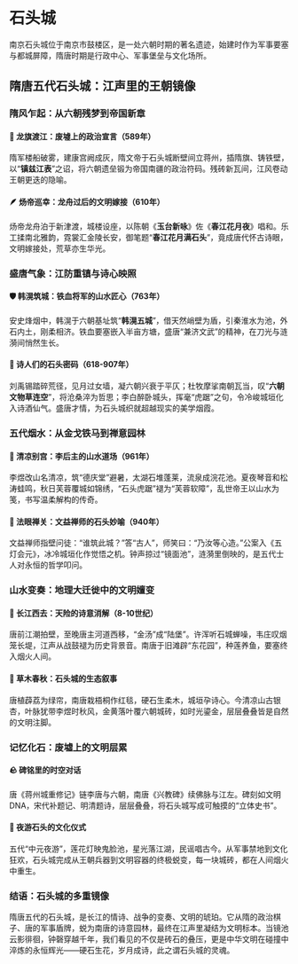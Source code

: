 # 石头城
南京石头城位于南京市鼓楼区，是一处六朝时期的著名遗迹，始建时作为军事要塞与都城屏障，隋唐时期是行政中心、军事堡垒与文化场所。

## 隋唐五代石头城：江声里的王朝镜像  
### 隋风乍起：从六朝残梦到帝国新章  
#### 🌉 龙旗渡江：废墟上的政治宣言（589年）  
隋军楼船破雾，建康宫阙成灰，隋文帝于石头城断壁间立蒋州，插隋旗、铸铁壁，以“**镇兹江表**”之诏，将六朝遗垒锻为帝国南疆的政治符码。残砖新瓦间，江风卷动王朝更迭的隐喻。  
#### 🪶 炀帝巡幸：龙舟过后的文明嫁接（610年）  
炀帝龙舟泊于新津渡，城楼设座，以陈朝《**玉台新咏**》佐《**春江花月夜**》唱和。乐工揉南北雅韵，霓裳汇金陵长安，御笔题“**春江花月满石头**”，竟成唐代怀古诗眼，文明嫁接处，荒草亦生华光。  

### 盛唐气象：江防重镇与诗心映照  
#### 🛡️ 韩滉筑城：铁血将军的山水匠心（763年）  
安史烽烟中，韩滉于六朝基址筑“**韩滉五城**”，借天然峭壁为盾，引秦淮水为池，外石内土，刚柔相济。铁血要塞嵌入半亩方塘，盛唐“兼济文武”的精神，在刀光与涟漪间悄然生长。  
#### 🎋 诗人们的石头密码（618-907年）  
刘禹锡踏碎荒径，见月过女墙，凝六朝兴衰于平仄；杜牧摩挲南朝瓦当，叹“**六朝文物草连空**”，将沧桑淬为哲思；李白醉卧城头，挥毫“虎踞”之句，令冷峻城垣化入诗酒仙气。盛唐才情，为石头城织就超越现实的美学烟霞。  

### 五代烟水：从金戈铁马到禅意园林  
#### 🌿 清凉别宫：李后主的山水道场（961年）  
李煜改山名清凉，筑“德庆堂”避暑，太湖石堆蓬莱，流泉成浣花池。夏夜琴音和松涛蛙鸣，秋日芙蓉覆城如锦绣，“石头虎踞”褪为“芙蓉软障”，乱世帝王以山水为笺，书写温柔解构的传奇。  
#### 🧘 法眼禅关：文益禅师的石头妙喻（940年）  
文益禅师指壁问徒：“谁筑此城？”答“古人”，师笑曰：“乃汝等心造。”公案入《五灯会元》，冰冷城垣化作觉悟之机。钟声掠过“镜面池”，涟漪里倒映的，是五代士人对永恒的哲学叩问。  

### 山水变奏：地理大迁徙中的文明嬗变  
#### 🌊 长江西去：天险的诗意消解（8-10世纪）  
唐前江潮拍壁，至晚唐主河道西移，“金汤”成“陆堡”。许浑听石城蝉噪，韦庄叹烟笼长堤，江声从战鼓褪为历史背景音。南唐于旧滩辟“东花园”，种莲养鱼，要塞终入烟火人间。  
#### 🌳 草木春秋：石头城的生态叙事  
唐植薜荔为绿帘，南唐栽梧桐作红毯，硬石生柔木，城垣孕诗心。今清凉山古银杏，叶脉犹带李煜时秋风，金黄落叶覆六朝城砖，如时光鎏金，层层叠叠皆是自然的文明注脚。  

### 记忆化石：废墟上的文明层累  
#### 🪨 碑铭里的时空对话  
唐《蒋州城重修记》链李唐与六朝，南唐《兴教碑》续佛脉与江左。碑刻如文明DNA，宋代补题记、明清题诗，层层叠叠，将石头城写成可触摸的“立体史书”。  
#### 🌌 夜游石头的文化仪式  
五代“中元夜游”，莲花灯映鬼脸池，星光落江湖，民谣唱古今。从军事禁地到文化狂欢，石头城完成从王朝兵器到文明容器的终极蜕变，每一块城砖，都在人间烟火中重生。  

### 结语：石头城的多重镜像  
隋唐五代的石头城，是长江的情诗、战争的变奏、文明的琥珀。它从隋的政治棋子、唐的军事盾牌，蜕为南唐的诗意园林，最终在江声里凝结为文明标本。当镜池云影徘徊，钟磬穿越千年，我们看见的不仅是砖石的叠压，更是中华文明在碰撞中淬炼的永恒辉光——硬石生花，岁月成诗，此之谓石头城的灵魂。